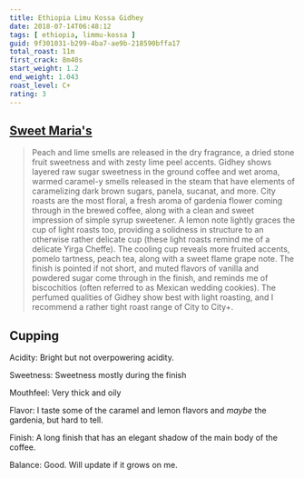 ```yaml
---
title: Ethiopia Limu Kossa Gidhey
date: 2018-07-14T06:48:12
tags: [ ethiopia, limmu-kossa ]
guid: 9f301031-b299-4ba7-ae9b-218590bffa17
total_roast: 11m
first_crack: 8m40s
start_weight: 1.2
end_weight: 1.043
roast_level: C+
rating: 3
---
```


## [Sweet Maria's][sm]

[sm]: https://web.archive.org/web/20180609190422/https://www.sweetmarias.com/ethiopia-limu-kossa-gidhey.html

 > Peach and lime smells are released in the dry fragrance, a dried stone fruit
 > sweetness and with zesty lime peel accents. Gidhey shows layered raw sugar
 > sweetness in the ground coffee and wet aroma, warmed caramel-y smells
 > released in the steam that have elements of caramelizing dark brown sugars,
 > panela, sucanat, and more. City roasts are the most floral, a fresh aroma of
 > gardenia flower coming through in the brewed coffee, along with a clean and
 > sweet impression of simple syrup sweetener. A lemon note lightly graces the
 > cup of light roasts too, providing a solidness in structure to an otherwise
 > rather delicate cup (these light roasts remind me of a delicate Yirga
 > Cheffe). The cooling cup reveals more fruited accents, pomelo tartness, peach
 > tea, along with a sweet flame grape note. The finish is pointed if not short,
 > and muted flavors of vanilla and powdered sugar come through in the finish,
 > and reminds me of biscochitios (often referred to as Mexican wedding
 > cookies). The perfumed qualities of Gidhey show best with light roasting, and
 > I recommend a rather tight roast range of City to City+.

## Cupping

Acidity: Bright but not overpowering acidity.

Sweetness: Sweetness mostly during the finish

Mouthfeel: Very thick and oily

Flavor: I taste some of the caramel and lemon flavors and *maybe* the gardenia,
but hard to tell.

Finish: A long finish that has an elegant shadow of the main body of the coffee.

Balance: Good.  Will update if it grows on me.
